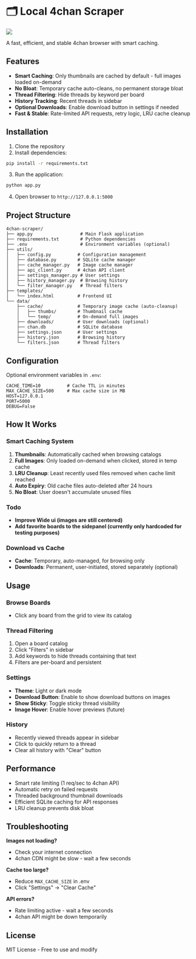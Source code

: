 <div align="left">

# 🗂️ Local 4chan Scraper

<!-- WIP badge (top, centered) -->
<p align="left">
  <img src="https://img.shields.io/badge/🚧%20work%20in%20progress-orange?style=for-the-badge&labelColor=1f2937">
</p>

<div align="left">

A fast, efficient, and stable 4chan browser with smart caching.

## Features

- **Smart Caching**: Only thumbnails are cached by default - full images loaded on-demand
- **No Bloat**: Temporary cache auto-cleans, no permanent storage bloat
- **Thread Filtering**: Hide threads by keyword per board
- **History Tracking**: Recent threads in sidebar
- **Optional Downloads**: Enable download button in settings if needed
- **Fast & Stable**: Rate-limited API requests, retry logic, LRU cache cleanup

## Installation

1. Clone the repository
2. Install dependencies:
```bash
pip install -r requirements.txt
```

3. Run the application:
```bash
python app.py
```

4. Open browser to `http://127.0.0.1:5000`

## Project Structure

```
4chan-scraper/
├── app.py                  # Main Flask application
├── requirements.txt        # Python dependencies
├── .env                    # Environment variables (optional)
├── utils/
│   ├── config.py          # Configuration management
│   ├── database.py        # SQLite cache manager
│   ├── cache_manager.py   # Image cache manager
│   ├── api_client.py      # 4chan API client
│   ├── settings_manager.py # User settings
│   ├── history_manager.py  # Browsing history
│   └── filter_manager.py   # Thread filters
├── templates/
│   └── index.html         # Frontend UI
└── data/
    ├── cache/             # Temporary image cache (auto-cleanup)
    │   ├── thumbs/        # Thumbnail cache
    │   └── temp/          # On-demand full images
    ├── downloads/         # User downloads (optional)
    ├── chan.db            # SQLite database
    ├── settings.json      # User settings
    ├── history.json       # Browsing history
    └── filters.json       # Thread filters
```

## Configuration

Optional environment variables in `.env`:

```
CACHE_TIME=10          # Cache TTL in minutes
MAX_CACHE_SIZE=500     # Max cache size in MB
HOST=127.0.0.1
PORT=5000
DEBUG=False
```

## How It Works

### Smart Caching System

1. **Thumbnails**: Automatically cached when browsing catalogs
2. **Full Images**: Only loaded on-demand when clicked, stored in temp cache
3. **LRU Cleanup**: Least recently used files removed when cache limit reached
4. **Auto Expiry**: Old cache files auto-deleted after 24 hours
5. **No Bloat**: User doesn't accumulate unused files

### Todo
- **Improve Wide ui (images are still centered)**
- **Add favorite boards to the sidepanel (currently only hardcoded for testing purposes)**

### Download vs Cache

- **Cache**: Temporary, auto-managed, for browsing only
- **Downloads**: Permanent, user-initiated, stored separately (optional)

## Usage

### Browse Boards
- Click any board from the grid to view its catalog

### Thread Filtering
1. Open a board catalog
2. Click "Filters" in sidebar
3. Add keywords to hide threads containing that text
4. Filters are per-board and persistent

### Settings
- **Theme**: Light or dark mode
- **Download Button**: Enable to show download buttons on images
- **Show Sticky**: Toggle sticky thread visibility
- **Image Hover**: Enable hover previews (future)

### History
- Recently viewed threads appear in sidebar
- Click to quickly return to a thread
- Clear all history with "Clear" button

## Performance

- Smart rate limiting (1 req/sec to 4chan API)
- Automatic retry on failed requests
- Threaded background thumbnail downloads
- Efficient SQLite caching for API responses
- LRU cleanup prevents disk bloat

## Troubleshooting

**Images not loading?**
- Check your internet connection
- 4chan CDN might be slow - wait a few seconds

**Cache too large?**
- Reduce `MAX_CACHE_SIZE` in .env
- Click "Settings" → "Clear Cache"

**API errors?**
- Rate limiting active - wait a few seconds
- 4chan API might be down temporarily

## License

MIT License - Free to use and modify
